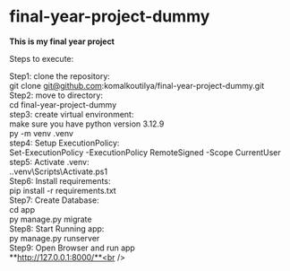 # final-year-project-dummy
**This is my final year  project**

Steps to execute:

Step1: clone the repository:<br />
        git clone git@github.com:komalkoutilya/final-year-project-dummy.git<br />
Step2: move to directory:<br />
        cd final-year-project-dummy<br />
step3: create virtual environment:<br />
        make sure you have python version 3.12.9<br />
        py -m venv .venv<br />
step4: Setup ExecutionPolicy:<br />
        Set-ExecutionPolicy -ExecutionPolicy RemoteSigned -Scope CurrentUser<br />
step5: Activate .venv:<br />
        .\.venv\Scripts\Activate.ps1<br />
Step6: Install requirements:<br />
        pip install -r requirements.txt<br />
Step7: Create Database:<br />
        cd app<br />
        py manage.py migrate<br />
Step8: Start Running app:<br />
        py manage.py runserver<br />
Step9: Open Browser and run app<br />
        **http://127.0.0.1:8000/**<br />
